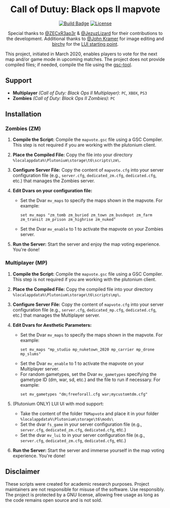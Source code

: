 
<div id="header" align="center">
  <h1>Call of Dutuy: Black ops II mapvote</h1>

  [![Build Badge](https://img.shields.io/badge/Developed_by-DoktorSAS-brightgreen?style=for-the-badge&logo=x)](https://twitter.com/DoktorSAS)
  [![License](https://img.shields.io/badge/LICENSE-GPL--3.0-blue?style=for-the-badge&logo=appveyor)](LICENSE)


Special thanks to [@ZECxR3ap3r](https://twitter.com/ZECxR3ap3r) & [@JezuzLizard](https://forum.plutonium.pw/user/jezuzlizard) for their contributions to the development. Additional thanks to [@John Kramer](https://forum.plutonium.pw/user/john-kramer) for image editing and [birchy](https://github.com/callanb) for the [LUI starting point](https://github.com/callanb/t6-mapvote).

</div>

This project, initiated in March 2020, enables players to vote for the next map and/or game mode in upcoming matches. The project does not provide compiled files; if needed, compile the file using the [gsc-tool](https://github.com/xensik/gsc-tool).

## Support
- **Multiplayer** *(Call of Duty: Black Ops II Multiplayer)*: `PC`, `XBOX`, `PS3`
- **Zombies** *(Call of Duty: Black Ops II Zombies)*: `PC`

## Installation

### **Zombies (ZM)**

1. **Compile the Script:**
   Compile the `mapvote.gsc` file using a GSC Compiler. This step is not required if you are working with the plutonium client.

2. **Place the Compiled File:**
   Copy the file into your directory `%localappdata%\Plutonium\storage\t6\scripts\zm\`.

3. **Configure Server File:**
   Copy the content of `mapvote.cfg` into your server configuration file (e.g., `server.cfg`, `dedicated_zm.cfg`, `dedicated.cfg`, etc.) that manages the Zombies server.

4. **Edit Dvars on your configuration file:**
   - Set the Dvar `mv_maps` to specify the maps shown in the mapvote. For example:
     ```
     set mv_maps "zm_tomb zm_buried zm_town zm_busdepot zm_farm zm_transit zm_prison zm_highrise zm_nuked"
     ```
   - Set the Dvar `mv_enable` to 1 to activate the mapvote on your Zombies server.

5. **Run the Server:**
   Start the server and enjoy the map voting experience. You're done!

### **Multiplayer (MP)**

1. **Compile the Script:**
   Compile the `mapvote.gsc` file using a GSC Compiler. This step is not required if you are working with the plutonium client.

2. **Place the Compiled File:**
   Copy the compiled file into your directory `%localappdata%\Plutonium\storage\t6\scripts\mp\`.

3. **Configure Server File:**
   Copy the content of `mapvote.cfg` into your server configuration file (e.g., `server.cfg`, `dedicated_mp.cfg`, `dedicated.cfg`, etc.) that manages the Multiplayer server.

4. **Edit Dvars for Aesthetic Parameters:**
   - Set the Dvar `mv_maps` to specify the maps shown in the mapvote. For example:
     ```
     set mv_maps "mp_studio mp_nuketown_2020 mp_carrier mp_drone mp_slums"
     ```
   - Set the Dvar `mv_enable` to 1 to activate the mapvote on your Multiplayer server.
   - For random gametypes, set the Dvar `mv_gametypes` specifying the gametype ID (dm, war, sd, etc.) and the file to run if necessary. For example:
     ```
     set mv_gametypes "dm;freeforall.cfg war;mycustomtdm.cfg"
     ```
5. (Plutonium ONLY) LUI UI with mod support:
   - Take the content of the folder `T6Mapvote` and place it in your folder `%localappdata%\Plutonium\storage\t6\mods\`
   - Set the dvar `fs_game` in your server configuration file (e.g., `server.cfg`, `dedicated_zm.cfg`, `dedicated.cfg`, etc.)
   - Set the dvar `mv_lui` to in your server configuration file (e.g., `server.cfg`, `dedicated_zm.cfg`, `dedicated.cfg`, etc.)  

6. **Run the Server:**
   Start the server and immerse yourself in the map voting experience. You're done!


## Disclaimer
These scripts were created for academic research purposes. Project maintainers are not responsible for misuse of the software. Use responsibly. The project is protected by a GNU license, allowing free usage as long as the code remains open source and is not sold.
